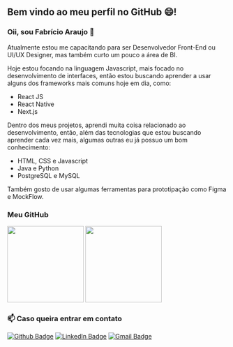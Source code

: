 ## Bem vindo ao meu perfil no GitHub :smile:!

### Oii, sou Fabrício Araujo 👋

Atualmente estou me capacitando para ser Desenvolvedor Front-End ou UI/UX Designer, mas também curto um pouco a área de BI.

Hoje estou focando na linguagem Javascript, mais focado no desenvolvimento de interfaces, então estou buscando aprender a usar alguns dos frameworks mais comuns hoje em dia,
como: 
- React JS
- React Native
- Next.js

Dentro dos meus projetos, aprendi muita coisa relacionado ao desenvolvimento, então, além das tecnologias que estou buscando aprender cada vez mais, algumas outras eu já possuo um bom conhecimento:
- HTML, CSS e Javascript
- Java e Python
- PostgreSQL e MySQL

Também gosto de usar algumas ferramentas para prototipação como Figma e MockFlow.

### Meu GitHub
<img height="175em" src="https://github-readme-stats.vercel.app/api?username=fabricio-ap&show_icons=true&theme=dark&custom_title=Dados do meu GitHub" />
<img height="175em" src="https://github-readme-stats.vercel.app/api/top-langs/?username=fabricio-ap&layout=compact&theme=dark&custom_title=Linguagens" />

### 📫 Caso queira entrar em contato
[![Github Badge](https://img.shields.io/badge/-Github-000?style=for-the-badge&logo=Github&logoColor=white&link=https://github.com/fabricio-ap/)](https://github.com/fabricio-ap/)
[![LinkedIn Badge](https://img.shields.io/badge/-LinkedIn-0A66C2?logo=linkedin&logoColor=white&style=for-the-badge&link=https://www.linkedin.com/in/fabricioapereira/)](https://www.linkedin.com/in/fabricioapereira/)
[![Gmail Badge](https://img.shields.io/badge/-Gmail-FF0000?style=for-the-badge&labelColor=FF0000&logo=gmail&logoColor=white&link=mailto:<fabricioaraujo051@gmail.com>)](mailto:<fabricioaraujo051@gmail.com>)
